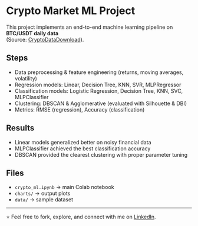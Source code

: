 # Crypto Market ML Project

This project implements an end-to-end machine learning pipeline on **BTC/USDT daily data**  
(Source: [CryptoDataDownload](https://www.cryptodatadownload.com/cdd/Binance%20BTCUSDT_d.csv)).

## Steps
- Data preprocessing & feature engineering (returns, moving averages, volatility)
- Regression models: Linear, Decision Tree, KNN, SVR, MLPRegressor
- Classification models: Logistic Regression, Decision Tree, KNN, SVC, MLPClassifier
- Clustering: DBSCAN & Agglomerative (evaluated with Silhouette & DBI)
- Metrics: RMSE (regression), Accuracy (classification)

## Results
- Linear models generalized better on noisy financial data
- MLPClassifier achieved the best classification accuracy
- DBSCAN provided the clearest clustering with proper parameter tuning

## Files
- `crypto_ml.ipynb` → main Colab notebook
- `charts/` → output plots
- `data/` → sample dataset

---
⭐ Feel free to fork, explore, and connect with me on [LinkedIn](https://www.linkedin.com/in/pooria-jafari/).

